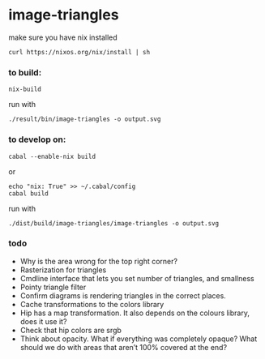 # image-triangles

make sure you have nix installed
```
curl https://nixos.org/nix/install | sh
```

### to build:
```
nix-build

```
run with
```
./result/bin/image-triangles -o output.svg
```

### to develop on:
```
cabal --enable-nix build
```
or
```
echo "nix: True" >> ~/.cabal/config
cabal build
```

run with
```
./dist/build/image-triangles/image-triangles -o output.svg
```

### todo
* Why is the area wrong for the top right corner?
* Rasterization for triangles
* Cmdline interface that lets you set number of triangles, and smallness
* Pointy triangle filter
* Confirm diagrams is rendering triangles in the correct places.
* Cache transformations to the colors library
* Hip has a map transformation. It also depends on the colours library, does it use it?
* Check that hip colors are srgb
* Think about opacity. What if everything was completely opaque? What should we do with areas that aren’t 100% covered at the end?

